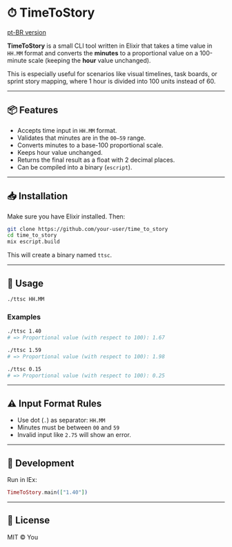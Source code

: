 # ⏱ TimeToStory

[pt-BR version](https://github.com/0bvim/time-to-story-points-converter/blob/main/README.pt-BR.md)

**TimeToStory** is a small CLI tool written in Elixir that takes a time value in `HH.MM` format and converts the **minutes** to a proportional value on a 100-minute scale (keeping the **hour** value unchanged).

This is especially useful for scenarios like visual timelines, task boards, or sprint story mapping, where 1 hour is divided into 100 units instead of 60.

---

## 📦 Features

- Accepts time input in `HH.MM` format.
- Validates that minutes are in the `00–59` range.
- Converts minutes to a base-100 proportional scale.
- Keeps hour value unchanged.
- Returns the final result as a float with 2 decimal places.
- Can be compiled into a binary (`escript`).

---

## 📥 Installation

Make sure you have Elixir installed. Then:

```bash
git clone https://github.com/your-user/time_to_story
cd time_to_story
mix escript.build
````

This will create a binary named `ttsc`.

---

## 🚀 Usage

```bash
./ttsc HH.MM
```

### Examples

```bash
./ttsc 1.40
# => Proportional value (with respect to 100): 1.67

./ttsc 1.59
# => Proportional value (with respect to 100): 1.98

./ttsc 0.15
# => Proportional value (with respect to 100): 0.25
```

---

## ⚠️ Input Format Rules

* Use dot (`.`) as separator: `HH.MM`
* Minutes must be between `00` and `59`
* Invalid input like `2.75` will show an error.

---

## 🧪 Development

Run in IEx:

```elixir
TimeToStory.main(["1.40"])
```

---

## 📄 License

MIT © You
